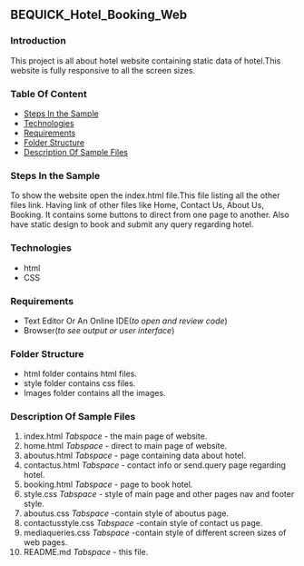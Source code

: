 ## BEQUICK_Hotel_Booking_Web
### Introduction
This project is all about hotel website containing static data of hotel.This website is fully responsive to all the screen sizes.
### Table Of Content
* [Steps In the Sample](#steps-in-the-sample)
* [Technologies](#technologies)
* [Requirements](#requirements)
* [Folder Structure](#folder-structure)
* [Description Of Sample Files](#description-of-sample-files)
### Steps In the Sample
To show the website open the index.html file.This file listing all the other files link. Having link of other files like Home, Contact Us, About Us, Booking. It contains some buttons to direct from one page to another. Also have static design to book and submit any query regarding hotel.
### Technologies
* html
* CSS

### Requirements
* Text Editor Or An Online IDE(*to open and review code*)
* Browser(*to see output or user interface*)
### Folder Structure
* html folder contains html files.
* style folder contains css files.
* Images folder contains all the images.
### Description Of Sample Files
1. index.html *Tabspace* - the main page of website.
2. home.html *Tabspace* - direct to main page of website.
3. aboutus.html *Tabspace* - page containing data about hotel.
4. contactus.html *Tabspace* - contact info or send.query page regarding hotel.
5. booking.html *Tabspace* - page to book hotel.
6. style.css *Tabspace* - style of main page and other pages nav and footer style.
7. aboutus.css *Tabspace* -contain style of aboutus page.
8. contactusstyle.css *Tabspace* -contain style of contact us page.
9. mediaqueries.css *Tabspace* -contain style of different screen sizes of web pages.
10. README.md *Tabspace* - this file.

